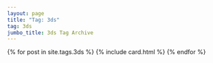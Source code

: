 ```yaml
---
layout: page
title: "Tag: 3ds"
tag: 3ds
jumbo_title: 3ds Tag Archive
---
```

<div class="row">
{% for post in site.tags.3ds %}
{% include card.html %}
{% endfor %}
</div>
